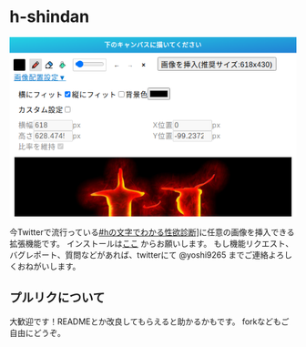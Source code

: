 # h-shindan
<p align="center">
  <img src="https://github.com/martian17/h-shindan/blob/main/app/images/screenshot.png?raw=true" alt="screenshot">
</p>
今Twitterで流行っている<a href="https://kuizy.net/sketch/120">#hの文字でわかる性欲診断]</a>に任意の画像を挿入できる拡張機能です。  
インストールは<a href="https://chrome.google.com/webstore/detail/h%E8%A8%BA%E6%96%AD%E7%94%BB%E5%83%8F%E6%8C%BF%E5%85%A5/milninlicoinldoplbnpegeeohnekphi?hl=en&authuser=0">ここ</a> からお願いします。  
もし機能リクエスト、バグレポート、質問などがあれば、twitterにて @yoshi9265 までご連絡よろしくおねがいします。  

## プルリクについて
大歓迎です！READMEとか改良してもらえると助かるかもです。
forkなどもご自由にどうぞ。


